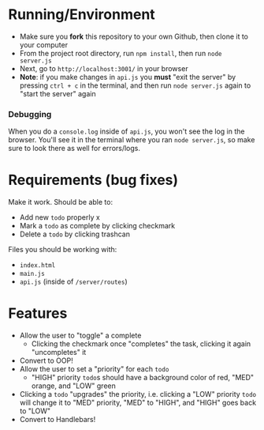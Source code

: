 # Running/Environment

- Make sure you **fork** this repository to your own Github, then clone it to your computer
- From the project root directory, run `npm install`, then run `node server.js`
- Next, go to `http://localhost:3001/` in your browser
- **Note**: if you make changes in `api.js` you **must** "exit the server" by pressing `ctrl + c` in the terminal, and then run `node server.js` again to "start the server" again

### Debugging
When you do a `console.log` inside of `api.js`, you won't see the log in the browser. You'll see it in the terminal where you ran `node server.js`, so make sure to look there as well for errors/logs.


# Requirements (bug fixes)

Make it work. Should be able to:    
- Add new `todo` properly x
- Mark a `todo` as complete by clicking checkmark
- Delete a `todo` by clicking trashcan

Files you should be working with:
- `index.html`
- `main.js`
- `api.js` (inside of `/server/routes`)

# Features
- Allow the user to "toggle" a complete
    - Clicking the checkmark once "completes" the task, clicking it again "uncompletes" it
- Convert to OOP!
- Allow the user to set a "priority" for each `todo`
    - "HIGH" priority `todo`s should have a background color of red, "MED" orange, and "LOW" green
- Clicking a `todo` "upgrades" the priority, i.e. clicking a "LOW" priority `todo` will change it to "MED" priority, "MED" to "HIGH", and "HIGH" goes back to "LOW"
- Convert to Handlebars!
